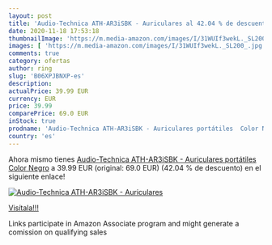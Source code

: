 ```yaml
---
layout: post
title: 'Audio-Technica ATH-AR3iSBK - Auriculares al 42.04 % de descuento'
date: 2020-11-18 17:53:18
thumbnailImage: 'https://m.media-amazon.com/images/I/31WUIf3wekL._SL200_.jpg'
images: [ 'https://m.media-amazon.com/images/I/31WUIf3wekL._SL200_.jpg' ]
comments: true
category: ofertas
author: ring
slug: 'B06XPJBNXP-es'
description:
actualPrice: 39.99 EUR
currency: EUR
price: 39.99
comparePrice: 69.0 EUR
inStock: true
prodname: 'Audio-Technica ATH-AR3iSBK - Auriculares portátiles  Color Negro'
country: 'es'
---
```


Ahora mismo tienes [Audio-Technica ATH-AR3iSBK - Auriculares portátiles  Color Negro](https://www.amazon.es/dp/B06XPJBNXP/?tag=tolees-21) a 39.99 EUR (original: 69.0 EUR) (42.04 %  de descuento) en el siguiente enlace!

[![Audio-Technica ATH-AR3iSBK - Auriculares](https://m.media-amazon.com/images/I/31WUIf3wekL._SL200_.jpg)](https://www.amazon.es/dp/B06XPJBNXP/?tag=tolees-21)

[Visítala!!!](https://www.amazon.es/dp/B06XPJBNXP/?tag=tolees-21)

Links participate in Amazon Associate program and might generate a comission on qualifying sales
